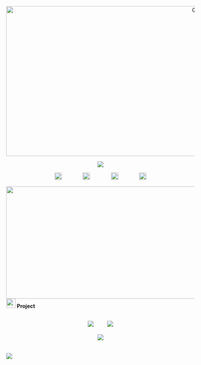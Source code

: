  

<a target="_blank" align="center">
  <img align="center" height="400" width="1000" alt="GIF" src="https://i.gifer.com/33HI.gif">
</a>

<p align="center">
  <a href="https://github.com/IVANMORAG">
    <img src="https://readme-typing-svg.herokuapp.com?color=%23E6F7FF&size=28&center=true&vCenter=true&width=800&height=80&lines=H%CC%B7i%CC%B7%2C+%CC%B7W%CC%B7e%CC%B7l%CC%B7c%CC%B7o%CC%B7m%CC%B7e%CC%B7+%CC%B7t%CC%B7o%CC%B7+%CC%B7m%CC%B7y%CC%B7+%CC%B7G%CC%B7i%CC%B7t%CC%B7h%CC%B7u%CC%B7b%CC%B7;&duration=3000&fontWeight=900&background=linear-gradient(90deg,%20%230044FF,%20%23FFFFFF)&shadow=0_0_25px_%230044FF,0_0_50px_%23FFFFFF">
  </a>
</p>

<div align="center">
  <a href="https://www.linkedin.com/in/ivan-morag/" style="text-decoration:none"><!--
  --><img src="https://raw.githubusercontent.com/gauravghongde/social-icons/master/SVG/White/LinkedIN_white.svg" width="20px" alt="LinkedIn" style="margin:0 10px;"><!--
  --></a>       
&nbsp;&nbsp;&nbsp;&nbsp;&nbsp;&nbsp;&nbsp;&nbsp;<!--
  --><a href="https://www.instagram.com/ivn_mg/" style="text-decoration:none"><!--
  --><img src="https://cdn.simpleicons.org/instagram/white" width="20px" alt="Instagram" style="margin:0 10px;"><!--
  --></a>
  &nbsp;&nbsp;&nbsp;&nbsp;&nbsp;&nbsp;&nbsp;&nbsp;<!-- 
  --><a href="https://x.com/Ivn_moraG" style="text-decoration:none"><!--
  --><img src="https://cdn.simpleicons.org/x/white" width="20px" alt="X (Twitter)" style="margin:0 10px;"><!--
  --></a>
  &nbsp;&nbsp;&nbsp;&nbsp;&nbsp;&nbsp;&nbsp;&nbsp;<!--
  --><a href="https://www.tiktok.com/@ivan_morag" style="text-decoration:none"><!--
  --><img src="https://cdn.simpleicons.org/tiktok/white" width="20px" alt="TikTok" style="margin:0 10px;"><!--
  --></a>
</div>

[<img align="left" width="1000" src="https://youtube-music-widget.vercel.app/_Now_Playing-FF0000?style=flat-square&logo=youtube-music&logoColor=white" height="300">](https://music.youtube.com/playlist?list=PLlHhWhyPeWs7qJtNiUH3f8Z3oSO8CgiH-)

<br>

 <img src="https://media2.giphy.com/media/QssGEmpkyEOhBCb7e1/giphy.gif?cid=ecf05e47a0n3gi1bfqntqmob8g9aid1oyj2wr3ds3mg700bl&rid=giphy.gif" width ="25"><b> Project</b>
 
<br/>
<div align="center">
  <a href="https://github.com/IVANMORAG/mri-tumor-segmentation" style="text-decoration:none"><!--
  --><img src="https://github-readme-stats.vercel.app/api/pin/?username=IVANMORAG&repo=mri-tumor-segmentation&theme=tokyonight" /><!--
  --></a>       
&nbsp;&nbsp;&nbsp;&nbsp;&nbsp;&nbsp;&nbsp;&nbsp;<!--
  --><a href="https://github.com/IVANMORAG/api-android-malware" style="text-decoration:none"><!--
  --><img src="https://github-readme-stats.vercel.app/api/pin/?username=IVANMORAG&repo=api-android-malware&theme=tokyonight" /><!--
  --></a>
<br>
<br>
<!-- Línea 2 -->
<a href="https://github.com/IVANMORAG/facial-point-detection" style="text-decoration:none">
  <img src="https://github-readme-stats.vercel.app/api/pin/?username=IVANMORAG&repo=facial-point-detection&theme=tokyonight" />
</a>

</div>


</br>
</br>
<!--horizontal divider(gradiant)-->
<img src="https://user-images.githubusercontent.com/73097560/115834477-dbab4500-a447-11eb-908a-139a6edaec5c.gif">


